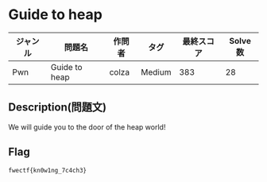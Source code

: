 # Guide to heap

|ジャンル|問題名|作問者|タグ|最終スコア|Solve数|
|---|---|---|---|---|---|
|Pwn|Guide to heap|colza|Medium|383|28|
## Description(問題文)

We will guide you to the door of the heap world!

## Flag

`fwectf{kn0w1ng_7c4ch3}`

